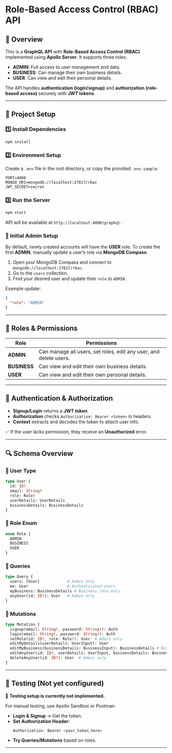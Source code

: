 # Role-Based Access Control (RBAC) API

## 🚀 Overview
This is a **GraphQL API** with **Role-Based Access Control (RBAC)** implemented using **Apollo Server**. It supports three roles:
- **ADMIN**: Full access to user management and data.
- **BUSINESS**: Can manage their own business details.
- **USER**: Can view and edit their personal details.

The API handles **authentication (login/signup)** and **authorization (role-based access)** securely with **JWT tokens**.

---

## 📁 Project Setup

### 1️⃣ Install Dependencies
```bash
npm install
```

### 2️⃣ Environment Setup
Create a `.env` file in the root directory, or copy the provided `.env.sample`:
```env
PORT=4000
MONGO_URI=mongodb://localhost:27017/rbac
JWT_SECRET=secret
```

### 3️⃣ Run the Server
```bash
npm start
```
API will be available at `http://localhost:4000/graphql`.

### 🔹 **Initial Admin Setup**
By default, newly created accounts will have the **USER** role. To create the first **ADMIN**, manually update a user’s role via **MongoDB Compass**:

1. Open your MongoDB Compass and connect to `mongodb://localhost:27017/rbac`.
2. Go to the `users` collection.
3. Find your desired user and update their `role` to `ADMIN`.

Example update:
```json
{
  "role": "ADMIN"
}
```

---

## 🔐 Roles & Permissions

| **Role**     | **Permissions** |
|--------------|-----------------|
| **ADMIN**    | Can manage all users, set roles, edit any user, and delete users. |
| **BUSINESS** | Can view and edit their own business details. |
| **USER**     | Can view and edit their own personal details. |

---

## 🔧 Authentication & Authorization

- **Signup/Login** returns a **JWT token**.
- **Authorization** checks `Authorization: Bearer <token>` in headers.
- **Context** extracts and decodes the token to attach user info.

✅ If the user lacks permission, they receive an **Unauthorized** error.

---

## 🔍 Schema Overview

### 🔹 User Type
```graphql
type User {
  id: ID!
  email: String!
  role: Role!
  userDetails: UserDetails
  businessDetails: BusinessDetails
}
```

### 🔹 Role Enum
```graphql
enum Role {
  ADMIN
  BUSINESS
  USER
}
```

### 🔹 Queries
```graphql
type Query {
  users: [User]            # Admin only
  me: User                 # Authenticated users
  myBusiness: BusinessDetails # Business role only
  anyUser(id: ID!): User   # Admin only
}
```

### 🔹 Mutations
```graphql
type Mutation {
  signup(email: String!, password: String!): Auth
  login(email: String!, password: String!): Auth
  setRole(id: ID!, role: Role!): User  # Admin only
  editMyDetails(userDetails: UserInput): User
  editMyBusiness(businessDetails: BusinessInput): BusinessDetails # Business only
  editAnyUser(id: ID!, userDetails: UserInput, businessDetails: BusinessInput): User  # Admin only
  deleteAnyUser(id: ID!): User  # Admin only
}
```

---

## 🧪 Testing (Not yet configured)

🚧 **Testing setup is currently not implemented.**

For manual testing, use Apollo Sandbox or Postman:
- **Login & Signup** → Get the token.
- **Set Authorization Header:**
  ```bash
  Authorization: Bearer <your_token_here>
  ```
- **Try Queries/Mutations** based on roles.

---


